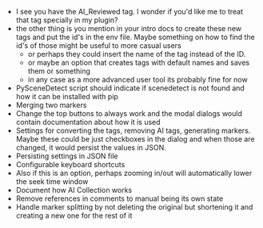 - I see you have the AI_Reviewed tag. I wonder if you'd like me to treat that tag specially in my plugin?
- the other thing is you mention in your intro docs to create these new tags and put the id's in the env file. Maybe something on how to find the id's of those might be useful to more casual users
  - or perhaps they could insert the name of the tag instead of the ID.
  - or maybe an option that creates tags with default names and saves them or something
  - in any case as a more advanced user tool its probably fine for now
- PySceneDetect script should indicate if scenedetect is not found and how it can be installed with pip
- Merging two markers
- Change the top buttons to always work and the modal dialogs would contain documentation about how it is used
- Settings for converting the tags, removing AI tags, generating markers. Maybe these could be just checkboxes in the dialog and when those are changed, it would persist the values in JSON.
- Persisting settings in JSON file
- Configurable keyboard shortcuts
- Also if this is an option, perhaps zooming in/out will automatically lower the seek time window
- Document how AI Collection works
- Remove references in comments to manual being its own state
- Handle marker splitting by not deleting the original but shortening it and creating a new one for the rest of it
